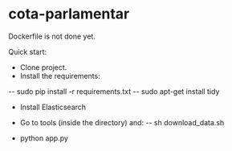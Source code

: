 cota-parlamentar
================
Dockerfile is not done yet.

Quick start:

- Clone project.
- Install the requirements:

-- sudo pip install -r requirements.txt
-- sudo apt-get install tidy

- Install Elasticsearch

- Go to tools (inside the directory) and:
-- sh download_data.sh

- python app.py
